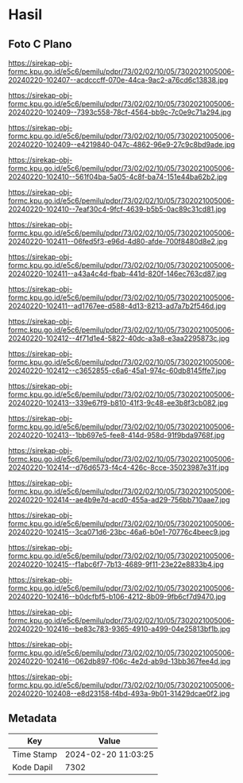 # Hasil

## Foto C Plano

https://sirekap-obj-formc.kpu.go.id/e5c6/pemilu/pdpr/73/02/02/10/05/7302021005006-20240220-102407--acdcccff-070e-44ca-9ac2-a76cd6c13838.jpg

https://sirekap-obj-formc.kpu.go.id/e5c6/pemilu/pdpr/73/02/02/10/05/7302021005006-20240220-102409--7393c558-78cf-4564-bb9c-7c0e9c71a294.jpg

https://sirekap-obj-formc.kpu.go.id/e5c6/pemilu/pdpr/73/02/02/10/05/7302021005006-20240220-102409--e4219840-047c-4862-96e9-27c9c8bd9ade.jpg

https://sirekap-obj-formc.kpu.go.id/e5c6/pemilu/pdpr/73/02/02/10/05/7302021005006-20240220-102410--561f04ba-5a05-4c8f-ba74-151e44ba62b2.jpg

https://sirekap-obj-formc.kpu.go.id/e5c6/pemilu/pdpr/73/02/02/10/05/7302021005006-20240220-102410--7eaf30c4-9fcf-4639-b5b5-0ac89c31cd81.jpg

https://sirekap-obj-formc.kpu.go.id/e5c6/pemilu/pdpr/73/02/02/10/05/7302021005006-20240220-102411--06fed5f3-e96d-4d80-afde-700f8480d8e2.jpg

https://sirekap-obj-formc.kpu.go.id/e5c6/pemilu/pdpr/73/02/02/10/05/7302021005006-20240220-102411--a43a4c4d-fbab-441d-820f-146ec763cd87.jpg

https://sirekap-obj-formc.kpu.go.id/e5c6/pemilu/pdpr/73/02/02/10/05/7302021005006-20240220-102411--ad1767ee-d588-4d13-8213-ad7a7b2f546d.jpg

https://sirekap-obj-formc.kpu.go.id/e5c6/pemilu/pdpr/73/02/02/10/05/7302021005006-20240220-102412--4f71d1e4-5822-40dc-a3a8-e3aa2295873c.jpg

https://sirekap-obj-formc.kpu.go.id/e5c6/pemilu/pdpr/73/02/02/10/05/7302021005006-20240220-102412--c3652855-c6a6-45a1-974c-60db8145ffe7.jpg

https://sirekap-obj-formc.kpu.go.id/e5c6/pemilu/pdpr/73/02/02/10/05/7302021005006-20240220-102413--339e67f9-b810-41f3-9c48-ee3b8f3cb082.jpg

https://sirekap-obj-formc.kpu.go.id/e5c6/pemilu/pdpr/73/02/02/10/05/7302021005006-20240220-102413--1bb697e5-fee8-414d-958d-91f9bda9768f.jpg

https://sirekap-obj-formc.kpu.go.id/e5c6/pemilu/pdpr/73/02/02/10/05/7302021005006-20240220-102414--d76d6573-f4c4-426c-8cce-35023987e31f.jpg

https://sirekap-obj-formc.kpu.go.id/e5c6/pemilu/pdpr/73/02/02/10/05/7302021005006-20240220-102414--ae4b9e7d-acd0-455a-ad29-756bb710aae7.jpg

https://sirekap-obj-formc.kpu.go.id/e5c6/pemilu/pdpr/73/02/02/10/05/7302021005006-20240220-102415--3ca071d6-23bc-46a6-b0e1-70776c4beec9.jpg

https://sirekap-obj-formc.kpu.go.id/e5c6/pemilu/pdpr/73/02/02/10/05/7302021005006-20240220-102415--f1abc6f7-7b13-4689-9f11-23e22e8833b4.jpg

https://sirekap-obj-formc.kpu.go.id/e5c6/pemilu/pdpr/73/02/02/10/05/7302021005006-20240220-102416--b0dcfbf5-b106-4212-8b09-9fb6cf7d9470.jpg

https://sirekap-obj-formc.kpu.go.id/e5c6/pemilu/pdpr/73/02/02/10/05/7302021005006-20240220-102416--be83c783-9365-4910-a499-04e25813bf1b.jpg

https://sirekap-obj-formc.kpu.go.id/e5c6/pemilu/pdpr/73/02/02/10/05/7302021005006-20240220-102416--062db897-f06c-4e2d-ab9d-13bb367fee4d.jpg

https://sirekap-obj-formc.kpu.go.id/e5c6/pemilu/pdpr/73/02/02/10/05/7302021005006-20240220-102408--e8d23158-f4bd-493a-9b01-31429dcae0f2.jpg


## Metadata

| Key        | Value               |
| ---------- | ------------------- |
| Time Stamp | 2024-02-20 11:03:25 |
| Kode Dapil | 7302                |




